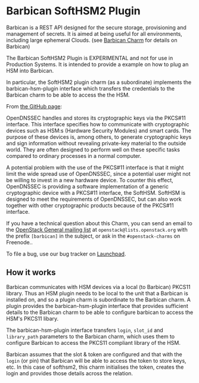 # Barbican SoftHSM2 Plugin

Barbican is a REST API designed for the secure storage, provisioning and
management of secrets. It is aimed at being useful for all environments,
including large ephemeral Clouds. (see [Barbican
Charm](https://github.com/openstack/barbican) for details on Barbican)

The Barbican SoftHSM2 Plugin is EXPERIMENTAL and not for use in Production
Systems.  It is intended to provide a example on how to plug an HSM into
Barbican.

In particular, the SoftHSM2 plugin charm (as a subordinate) implements the
barbican-hsm-plugin interface which transfers the credentials to the Barbican
charm to be able to access the the HSM.

From [the GitHub page](https://github.com/opendnssec/SoftHSMv2):

OpenDNSSEC handles and stores its cryptographic keys via the PKCS#11 interface.
This interface specifies how to communicate with cryptographic devices such as
HSM:s (Hardware Security Modules) and smart cards. The purpose of these devices
is, among others, to generate cryptographic keys and sign information without
revealing private-key material to the outside world. They are often designed to
perform well on these specific tasks compared to ordinary processes in a normal
computer.

A potential problem with the use of the PKCS#11 interface is that it might
limit the wide spread use of OpenDNSSEC, since a potential user might not be
willing to invest in a new hardware device. To counter this effect, OpenDNSSEC
is providing a software implementation of a generic cryptographic device with a
PKCS#11 interface, the SoftHSM. SoftHSM is designed to meet the requirements of
OpenDNSSEC, but can also work together with other cryptographic products
because of the PKCS#11 interface.

If you have a technical question about this Charm, you can send an email to the
[OpenStack General mailing list](
http://lists.openstack.org/pipermail/openstack/) at
`openstack@lists.openstack.org` with the prefix `[barbican]` in the subject, or
ask in the `#openstack-charms` on Freenode..

To file a bug, use our bug tracker on [Launchpad](
http://bugs.launchpad.net/charms/+source/barbican/).


## How it works

Barbican communicates with HSM devices via a local (to Barbican) PKCS11
library.  Thus an HSM plugin needs to be local to the unit that a Barbican is
installed on, and so a plugin charm is subordinate to the Barbican charm.  A
plugin provides the barbican-hsm-plugin interface that provides sufficient
details to the Barbican charm to be able to configure barbican to access the
HSM's PKCS11 libary.

The barbican-hsm-plugin interface transfers `login`, `slot_id` and
`library_path` parameters to the Barbican charm, which uses them to configure
Barbican to access the PKCS11 compliant library of the HSM.

Barbican assumes that the slot & token are configured and that with the `login`
(or pin) that Barbican will be able to access the token to store keys, etc. In
this case of softhsm2, this charm initialises the token, creates the login and
provides those details across the relation.
